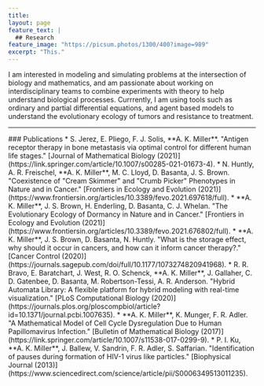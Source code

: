 ```yaml
---
title: 
layout: page
feature_text: |
  ## Research
feature_image: "https://picsum.photos/1300/400?image=989"
excerpt: "This."
---
```


I am interested in modeling and simulating problems at the intersection of biology and mathematics, and am passionate about working on interdisciplinary teams to combine experiments with theory to help understand biological processes. Currrently, I am using tools such as ordinary and partial differential equations, and agent based models to understand the evolutionary ecology of tumors and resistance to treatment. 
<hr/>
### Publications
* S. Jerez, E. Pliego, F. J. Solis,  **A. K. Miller**. "Antigen receptor therapy in bone metastasis via optimal control for different human life stages." [Journal of Mathematical Biology (2021)](https://link.springer.com/article/10.1007/s00285-021-01673-4).
* N. Huntly, A. R. Freischel, **A. K. Miller**, M. C. Lloyd, D. Basanta, J. S. Brown. "Coexistence of "Cream Skimmer" and "Crumb Picker" Phenotypes in Nature and in Cancer." [Frontiers in Ecology and Evolution (2021)](https://www.frontiersin.org/articles/10.3389/fevo.2021.697618/full).
* **A. K. Miller**, J. S. Brown, H. Enderling, D. Basanta, C. J. Whelan. "The Evolutionary Ecology of Dormancy in Nature and in Cancer." [Frontiers in Ecology and Evolution (2021)](https://www.frontiersin.org/articles/10.3389/fevo.2021.676802/full).
* **A. K. Miller**, J. S. Brown, D. Basanta, N. Huntly. "What is the storage effect, why should it occur in cancers, and how can it inform cancer therapy?." [Cancer Control (2020)](https://journals.sagepub.com/doi/full/10.1177/1073274820941968).
* R. R. Bravo, E. Baratchart, J. West, R. O. Schenck, **A. K. Miller**, J. Gallaher, C. D. Gatenbee, D. Basanta, M. Robertson-Tessi, A. R. Anderson. "Hybrid Automata Library: A flexible platform for hybrid modeling with real-time visualization." [PLoS Computational Biology (2020)](https://journals.plos.org/ploscompbiol/article?id=10.1371/journal.pcbi.1007635).
* **A. K. Miller**, K. Munger, F. R. Adler. "A Mathematical Model of Cell Cycle Dysregulation Due to Human Papillomavirus Infection." [Bulletin of Mathematical Biology (2017)](https://link.springer.com/article/10.1007/s11538-017-0299-9).
* P. I. Ku, **A. K. Miller**, J. Ballew, V. Sandrin, F. R. Adler, S. Saffarian. "Identification of pauses during formation of HIV-1 virus like particles." [Biophysical Journal (2013)](https://www.sciencedirect.com/science/article/pii/S0006349513011235).
